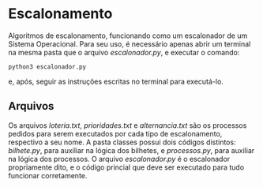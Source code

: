 # Escalonamento
Algoritmos de escalonamento, funcionando como um escalonador de um Sistema Operacional.
Para seu uso, é necessário apenas abrir um terminal na mesma pasta que o arquivo _escalonador.py_, e executar o comando:
```
python3 escalonador.py
```
e, após, seguir as instruções escritas no terminal para executá-lo.

## Arquivos
Os arquivos _loteria.txt_, _prioridades.txt_ e _alternancia.txt_ são os processos pedidos para serem executados por cada tipo de escalonamento, respectivo
a seu nome.
A pasta classes possui dois códigos distintos: _bilhete.py_, para auxiliar na lógica dos bilhetes, e _processos.py_, para auxiliar na lógica dos processos.
O arquivo _escalonador.py_ é o escalonador propriamente dito, e o código princial que deve ser executado para tudo funcionar corretamente.

